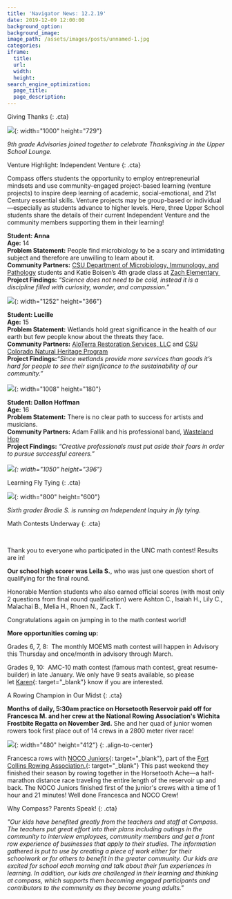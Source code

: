 ```yaml
---
title: 'Navigator News: 12.2.19'
date: 2019-12-09 12:00:00
background_option:
background_image:
image_path: /assets/images/posts/unnamed-1.jpg
categories:
iframe:
  title:
  url:
  width:
  height:
search_engine_optimization:
  page_title:
  page_description:
---
```


Giving Thanks
{: .cta}

![](/assets/images/unnamed-28.jpg){: width="1000" height="729"}

*9th grade Advisories joined together to celebrate Thanksgiving in the Upper School Lounge.*

Venture Highlight: Independent Venture
{: .cta}

Compass offers students the opportunity to employ entrepreneurial mindsets and use community-engaged project-based learning (venture projects) to inspire deep learning of academic, social-emotional, and 21st Century essential skills. Venture projects may be group-based or individual—especially as students advance to higher levels. Here, three Upper School students share the details of their current Independent Venture and the community members supporting them in their learning\!

**Student: Anna<br>Age:** 14<br>**Problem Statement:** People find microbiology to be a scary and intimidating subject and therefore are unwilling to learn about it.&nbsp;<br>**Community Partners:** [CSU Department of Microbiology, Immunology, and Pathology](https://compassfortcollins.us14.list-manage.com/track/click?u=f92353bb4e553c0be87c16d55&amp;id=3fe86205cd&amp;e=d44f2694ec)&nbsp;students and Katie Boisen’s 4th grade class at [Zach Elementary&nbsp;](https://compassfortcollins.us14.list-manage.com/track/click?u=f92353bb4e553c0be87c16d55&amp;id=2293f9f324&amp;e=d44f2694ec)<br>**Project Findings:** *“Science does not need to be cold, instead it is a discipline filled with curiosity, wonder, and compassion.”*

![](/assets/images/unnamed-3.png){: width="1252" height="366"}

**Student: Lucille<br>Age:** 15<br>**Problem Statement:** Wetlands hold great significance in the health of our earth but few people know about the threats they face.&nbsp;<br>**Community Partners:** [AloTerra Restoration Services, LLC](https://compassfortcollins.us14.list-manage.com/track/click?u=f92353bb4e553c0be87c16d55&amp;id=d45b769610&amp;e=d44f2694ec)&nbsp;and&nbsp;[CSU Colorado Natural Heritage Program](https://compassfortcollins.us14.list-manage.com/track/click?u=f92353bb4e553c0be87c16d55&amp;id=b25dbed574&amp;e=d44f2694ec)&nbsp;<br>**Project Findings:***“Since wetlands provide more services than goods it’s hard for people to see their significance to the sustainability of our community.”&nbsp;*<br><br>![](/assets/images/unnamed-28.jpg){: width="1008" height="180"}

**Student: Dallon Hoffman&nbsp;<br>Age:** 16<br>**Problem Statement:** There is no clear path to success for artists and musicians.&nbsp;<br>**Community Partners:** Adam Fallik and his professional band, [Wasteland Hop](https://compassfortcollins.us14.list-manage.com/track/click?u=f92353bb4e553c0be87c16d55&amp;id=0a3e8c4686&amp;e=d44f2694ec)<br>**Project Findings:** *“Creative professionals must put aside their fears in order to pursue successful careers.”<br><br>![](/assets/images/screen-shot-2019-11-30-at-9-41-56-am.png){: width="1050" height="396"}*

Learning Fly Tying
{: .cta}

![](/assets/images/unnamed-28.jpg){: width="800" height="600"}

*Sixth grader Brodie S. is running an Independent Inquiry in fly tying.*

Math Contests Underway
{: .cta}

&nbsp;

Thank you to everyone who participated in the UNC math contest\! Results are in\!

**Our school high scorer was Leila S.**, who was just one question short of qualifying for the final round.

Honorable Mention students who also earned official scores (with most only 2 questions from final round qualification) were Ashton C., Isaiah H., Lily C., Malachai B., Melia H., Rhoen N., Zack T.&nbsp;

Congratulations again on jumping in to the math contest world\!

**More opportunities coming up:**

Grades 6, 7, 8:&nbsp; The monthly MOEMS math contest will happen in Advisory this Thursday and once/month in advisory through March.

Grades 9, 10:&nbsp; AMC-10 math contest (famous math contest, great resume-builder) in late January. We only have 9 seats available, so please let&nbsp;[Karen](mailto:karen@compassfortcollins.org){: target="_blank"}&nbsp;know if you are interested.

A Rowing Champion in Our Midst
{: .cta}

**Months of daily, 5:30am practice on Horsetooth Reservoir paid off for Francesca M. and her crew at the National Rowing Association's Wichita Frostbite Regatta on November 3rd.**&nbsp;She and her quad of junior women rowers took first place out of 14 crews in a 2800 meter river race\!

![](/assets/images/unnamed-28.jpg){: width="480" height="412"}
{: .align-to-center}

Francesca rows with&nbsp;[NOCO Juniors](https://compassfortcollins.us14.list-manage.com/track/click?u=f92353bb4e553c0be87c16d55&amp;id=dd86234fd9&amp;e=d44f2694ec){: target="_blank"}, part of the&nbsp;[Fort Collins Rowing Association.](https://compassfortcollins.us14.list-manage.com/track/click?u=f92353bb4e553c0be87c16d55&amp;id=131fddb469&amp;e=d44f2694ec){: target="_blank"}&nbsp;This past weekend they finished their season by rowing together in the Horsetooth Ache—a half-marathon distance race traveling the entire length of the reservoir up and back. The NOCO Juniors finished first of the junior's crews with a time of 1 hour and 21 minutes\! Well done Francesca and NOCO Crew\!

Why Compass? Parents Speak\!
{: .cta}

*"Our kids have benefited greatly from the teachers and staff at Compass. The teachers put great effort into their plans including outings in the community to interview employees, community members and get a front row experience of businesses that apply to their studies. The information gathered is put to use by creating a piece of work either for their schoolwork or for others to benefit in the greater community. Our kids are excited for school each morning and talk about their fun experiences in learning. In addition, our kids are challenged in their learning and thinking at compass, which supports them becoming engaged participants and contributors to the community as they become young adults." &nbsp;*